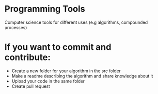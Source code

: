 # Programming Tools
Computer science tools for different uses (e.g algorithms, compounded processes)


# If you want to commit and contribute:
- Create a new folder for your algorithm in the src folder
- Make a readme describing the algorithm and share knowledge about it
- Upload your code in the same folder
- Create pull request
